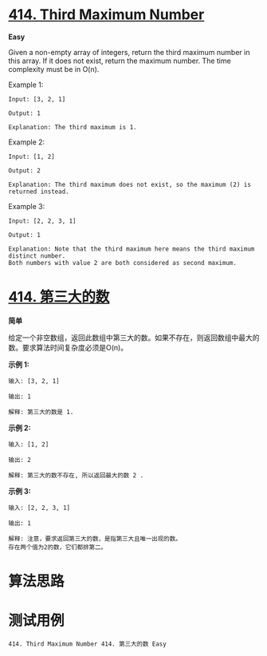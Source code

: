 # [414. Third Maximum Number][enTitle]

**Easy**

Given a non-empty array of integers, return the third maximum number in this array. If it does not exist, return the maximum number. The time complexity must be in O(n).

Example 1:

```
Input: [3, 2, 1]

Output: 1

Explanation: The third maximum is 1.

```



Example 2:

```
Input: [1, 2]

Output: 2

Explanation: The third maximum does not exist, so the maximum (2) is returned instead.

```



Example 3:

```
Input: [2, 2, 3, 1]

Output: 1

Explanation: Note that the third maximum here means the third maximum distinct number.
Both numbers with value 2 are both considered as second maximum.

```




# [414. 第三大的数][cnTitle]

**简单**

给定一个非空数组，返回此数组中第三大的数。如果不存在，则返回数组中最大的数。要求算法时间复杂度必须是O(n)。

**示例 1:** 

```
输入: [3, 2, 1]

输出: 1

解释: 第三大的数是 1.

```

**示例 2:** 

```
输入: [1, 2]

输出: 2

解释: 第三大的数不存在, 所以返回最大的数 2 .

```

**示例 3:** 

```
输入: [2, 2, 3, 1]

输出: 1

解释: 注意，要求返回第三大的数，是指第三大且唯一出现的数。
存在两个值为2的数，它们都排第二。

```




# 算法思路

# 测试用例
```
414. Third Maximum Number 414. 第三大的数 Easy
```

[enTitle]: https://leetcode.com/problems/third-maximum-number/
[cnTitle]: https://leetcode-cn.com/problems/third-maximum-number/

